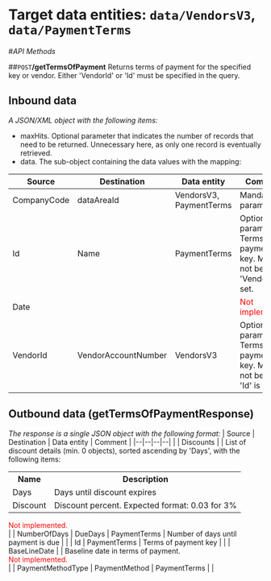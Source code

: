 # Target data entities: `data/VendorsV3`, `data/PaymentTerms`

#_API Methods_

##`POST`**/getTermsOfPayment**
Returns terms of payment for the specified key or vendor. Either 'VendorId' or 'Id' must be specified in the query.
## Inbound data
_A JSON/XML object with the following items:_
- maxHits. Optional parameter that indicates the number of records that need to be returned. Unnecessary here, as only one record is eventually retrieved.
- data. The sub-object containing the data values with the mapping:

| Source | Destination | Data entity | Comment |
|--|--|--|--|
| CompanyCode | dataAreaId | VendorsV3, PaymentTerms | Mandatory parameter |
| Id | Name | PaymentTerms | Optional parameter. Terms of payment key. Must not be set if 'VendorId' is set. |
| Date | | | <div style="color:red">Not implemented</div> |
| VendorId | VendorAccountNumber | VendorsV3 | Optional parameter. Terms of payment key. Must not be set if 'Id' is set. |

## Outbound data (getTermsOfPaymentResponse)
_The response is a single JSON object with the following format:_
| Source | Destination | Data entity | Comment |
|--|--|--|--|
|  | Discounts | | List of discount details (min. 0 objects), sorted ascending by 'Days', with the following items:<table><tr><th>Name</th><th>Description</th></tr><tr><td>Days</td><td>Days until discount expires</td></tr><tr><td>Discount</td><td>Discount percent. Expected format: 0.03 for 3%</td></tr></table><div style="color:red">Not implemented.</div> |
| NumberOfDays | DueDays | PaymentTerms | Number of days until payment is due |
| | Id | PaymentTerms | Terms of payment key |
| | BaseLineDate  | | Baseline date in terms of payment. <div style="color:red">Not implemented.</div> |
| PaymentMethodType | PaymentMethod | PaymentTerms | | 